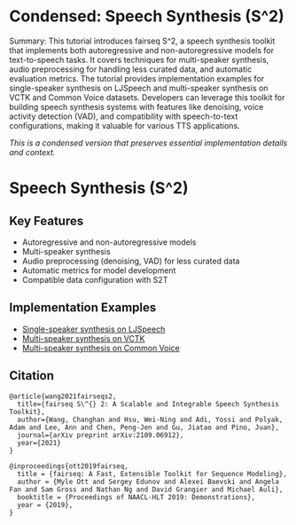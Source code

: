 # Condensed: Speech Synthesis (S^2)

Summary: This tutorial introduces fairseq S^2, a speech synthesis toolkit that implements both autoregressive and non-autoregressive models for text-to-speech tasks. It covers techniques for multi-speaker synthesis, audio preprocessing for handling less curated data, and automatic evaluation metrics. The tutorial provides implementation examples for single-speaker synthesis on LJSpeech and multi-speaker synthesis on VCTK and Common Voice datasets. Developers can leverage this toolkit for building speech synthesis systems with features like denoising, voice activity detection (VAD), and compatibility with speech-to-text configurations, making it valuable for various TTS applications.

*This is a condensed version that preserves essential implementation details and context.*

# Speech Synthesis (S^2)

## Key Features
- Autoregressive and non-autoregressive models
- Multi-speaker synthesis
- Audio preprocessing (denoising, VAD) for less curated data
- Automatic metrics for model development
- Compatible data configuration with S2T

## Implementation Examples
- [Single-speaker synthesis on LJSpeech](docs/ljspeech_example.md)
- [Multi-speaker synthesis on VCTK](docs/vctk_example.md)
- [Multi-speaker synthesis on Common Voice](docs/common_voice_example.md)

## Citation
```
@article{wang2021fairseqs2,
  title={fairseq S\^{} 2: A Scalable and Integrable Speech Synthesis Toolkit},
  author={Wang, Changhan and Hsu, Wei-Ning and Adi, Yossi and Polyak, Adam and Lee, Ann and Chen, Peng-Jen and Gu, Jiatao and Pino, Juan},
  journal={arXiv preprint arXiv:2109.06912},
  year={2021}
}

@inproceedings{ott2019fairseq,
  title = {fairseq: A Fast, Extensible Toolkit for Sequence Modeling},
  author = {Myle Ott and Sergey Edunov and Alexei Baevski and Angela Fan and Sam Gross and Nathan Ng and David Grangier and Michael Auli},
  booktitle = {Proceedings of NAACL-HLT 2019: Demonstrations},
  year = {2019},
}
```